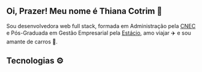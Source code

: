 ## Oi, Prazer! Meu nome é Thiana Cotrim 👋



Sou desenvolvedora web full stack, formada em Administração pela [CNEC](https://educacaosuperior.cnec.br/itaborai/institucional) e Pós-Graduada em Gestão Empresarial pela [Estácio](https://estacio.br/inscricao?gclid=Cj0KCQjw9fqnBhDSARIsAHlcQYSAtFh-hiQf7_DC_DFE78E8zvyBEM5687g4DlkxGvcHwimqYMvhuFcaAsekEALw_wcB&gclsrc=aw.ds), amo viajar ✈️ e sou amante de carros 🚗.


## Tecnologias ⚙️

<div align = "flex-start" style ="display: none;">
  <img src="https://img.shields.io/badge/Linux-FCC624?style=for-the-badge&logo=linux&logoColor=black">
<img src="[https://img.shields.io/badge/logo-javascript-blue?logo=javascript](https://camo.githubusercontent.com/9a7c8c4ee62739436a191706be9f786a813dc377ce778522da198cb94874dc22/68747470733a2f2f696d672e736869656c64732e696f2f62616467652f2d48544d4c352d2532334534344432373f7374796c653d666c61742d737175617265266c6f676f3d68746d6c35266c6f676f436f6c6f723d666666666666)">

</div>




<!--
**ThianaCotrim/ThianaCotrim** is a ✨ _special_ ✨ repository because its `README.md` (this file) appears on your GitHub profile.

Here are some ideas to get you started:

- 🔭 I’m currently working on ...
- 🌱 I’m currently learning ...
- 👯 I’m looking to collaborate on ...
- 🤔 I’m looking for help with ...
- 💬 Ask me about ...
- 📫 How to reach me: ...
- 😄 Pronouns: ...
- ⚡ Fun fact: ...
-->
